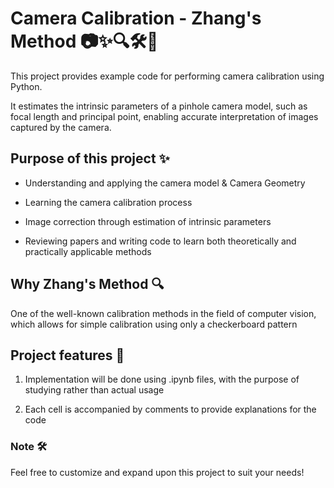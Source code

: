 # Camera Calibration - Zhang's Method 📷✨🔍🛠️📐

This project provides example code for performing camera calibration using Python. 

It estimates the intrinsic parameters of a pinhole camera model, such as focal length and principal point, enabling accurate interpretation of images captured by the camera.

## Purpose of this project ✨
- Understanding and applying the camera model & Camera Geometry
  
- Learning the camera calibration process 

- Image correction through estimation of intrinsic parameters

- Reviewing papers and writing code to learn both theoretically and practically applicable methods

## Why Zhang's Method 🔍
One of the well-known calibration methods in the field of computer vision, which allows for simple calibration using only a checkerboard pattern

## Project features 📝

1. Implementation will be done using .ipynb files, with the purpose of studying rather than actual usage

2. Each cell is accompanied by comments to provide explanations for the code

### Note 🛠️
Feel free to customize and expand upon this project to suit your needs!





